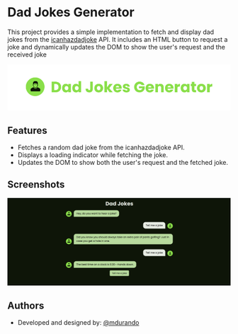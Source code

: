 # Dad Jokes Generator

This project provides a simple implementation to fetch and display dad jokes from the [icanhazdadjoke](https://icanhazdadjoke.com/) API. It includes an HTML button to request a joke and dynamically updates the DOM to show the user's request and the received joke

![Logo](icons/dad-joke-generator-logo.png)

## Features

- Fetches a random dad joke from the icanhazdadjoke API.
- Displays a loading indicator while fetching the joke.
- Updates the DOM to show both the user's request and the fetched joke.

## Screenshots

![App Screenshot](icons/screenshot.png)

## Authors

- Developed and designed by: [@mdurando](https://twitter.com/ingeaeri)
